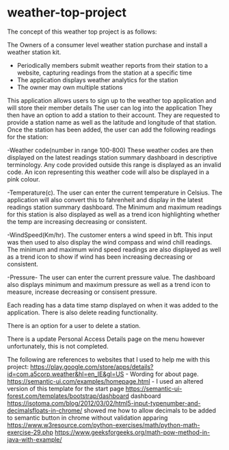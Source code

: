 # weather-top-project

The concept of this weather top project is as follows:

The Owners of a consumer level weather station
purchase and install a weather station kit.
- Periodically members submit weather reports
  from their station to a website, capturing
  readings from the station at a specific time
- The application displays weather analytics for
  the station
- The owner may own multiple stations


This application allows users to sign up to the weather top application and will store their member details
The user can log into the application
They then have an option to add a station to their account. They are requested to provide a station name as well as the latitude and longitude of that station.
Once the station has been added, the user can add the following readings for the station:

-Weather code(number in range 100-800) These weather codes are then displayed on the latest readings station summary dashboard in descriptive terminology. Any
code provided outside this range is displayed as an invalid code. An icon representing this weather code will also be displayed in a pink colour.

-Temperature(c). The user can enter the current temperature in Celsius. The application will also convert this to fahrenheit and display in the latest readings station summary dashboard.
The Minimum and maximum readings for this station is also displayed as well as a trend icon highlighting whether the temp are increasing decreasing or consistent.

-WindSpeed(Km/hr). The customer enters a wind speed in bft. This input was then used to also display the wind compass and wind chill readings. The minimum and maximum
wind speed readings are also displayed as well as a trend icon to show if wind has been increasing decreasing or consistent.

-Pressure- The user can enter the current pressure value. The dashboard also displays minimum and maximum pressure as well as a trend icon to measure, increase decreasing or consisent
pressure.

Each reading has a data time stamp displayed on when it was added to the application. There is also delete reading functionality.

There is an option for a user to delete a station.

There is a update Personal Access Details page on the menu however unfortunately, this is not completed.


The following are references to websites that I used to help me with this project:
https://play.google.com/store/apps/details?id=com.a5corp.weather&hl=en_IE&gl=US - Wording for about page.
https://semantic-ui.com/examples/homepage.html - I used an altered version of this template for the start page
https://semantic-ui-forest.com/templates/bootstrap/dashboard dashboard
https://isotoma.com/blog/2012/03/02/html5-input-typenumber-and-decimalsfloats-in-chrome/ showed me how to allow decimals to be added to semantic button in chrome without validation apparing
https://www.w3resource.com/python-exercises/math/python-math-exercise-29.php
https://www.geeksforgeeks.org/math-pow-method-in-java-with-example/


